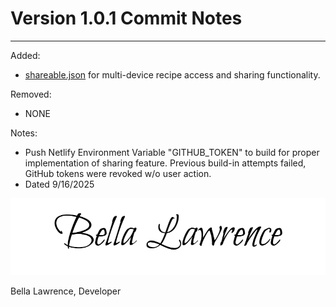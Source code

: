 # Version 1.0.1 Commit Notes
---
Added: 
- [shareable.json](https://github.com/Bella288/my-cook-book/main/shareables.json) for multi-device recipe access and sharing functionality.

Removed:
- NONE

Notes:
- Push Netlify Environment Variable "GITHUB_TOKEN" to build for proper implementation of sharing feature. Previous build-in attempts failed, GitHub tokens were revoked w/o user action.
- Dated 9/16/2025

![Bella Lawrence](https://raw.githubusercontent.com/Bella288/Bella288/refs/heads/main/content/images/signature.png "Bella Lawrence")

Bella Lawrence, Developer
